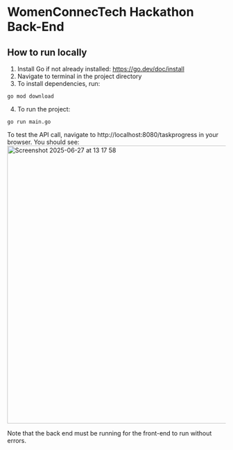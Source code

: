 # WomenConnecTech Hackathon Back-End

## How to run locally
1. Install Go if not already installed: https://go.dev/doc/install
2. Navigate to terminal in the project directory
3. To install dependencies, run:
```
go mod download
```
4. To run the project:
```
go run main.go
```
To test the API call, navigate to http://localhost:8080/taskprogress in your browser. You should see:
<img width="642" alt="Screenshot 2025-06-27 at 13 17 58" src="https://github.com/user-attachments/assets/caaac31b-0f32-497b-9011-38d419e90be2" />

Note that the back end must be running for the front-end to run without errors.

